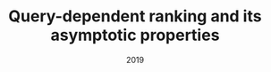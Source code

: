 ---
title: "Query-dependent ranking and its asymptotic properties"
collection: publications
permalink: /publication/2019-DSWQ-rank.md
date: 2019
venue: 'Electronic Journal of Statistics'
link: 'https://doi.org/10.1214/19-EJS1531'
citation: 'Ben Dai and Junhui Wang. 2019. &quot; Query-dependent ranking and its asymptotic properties. &quot; <i> Electronic Journal of Statistics </i>: 13(1):465-488, 2019'
# code: 'https://www.tandfonline.com/doi/suppl/10.1080/01621459.2019.1691562?scroll=top'
# github: 'https://github.com/statmlben/embedding-learning'
paperurl: 'https://projecteuclid.org/journalArticle/Download?urlid=10.1214%2F19-EJS1531'
---